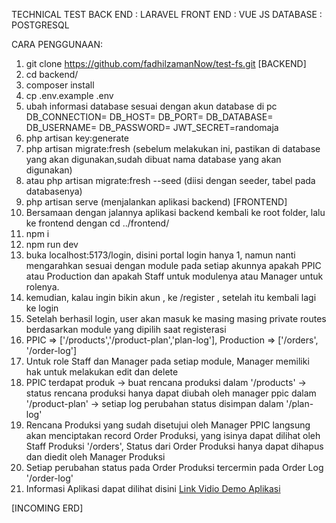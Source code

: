 TECHNICAL TEST 
BACK END : LARAVEL
FRONT END : VUE JS
DATABASE : POSTGRESQL

CARA PENGGUNAAN:
1. git clone https://github.com/fadhilzamanNow/test-fs.git
[BACKEND]
2. cd backend/
4. composer install
5. cp .env.example .env
6. ubah informasi database sesuai dengan akun database di pc 
      DB_CONNECTION=
      DB_HOST=
      DB_PORT=
      DB_DATABASE=
      DB_USERNAME=
      DB_PASSWORD=
      JWT_SECRET=randomaja
7. php artisan key:generate
8. php artisan migrate:fresh (sebelum melakukan ini, pastikan di database yang akan digunakan,sudah dibuat nama database yang akan digunakan)
9. atau php artisan migrate:fresh --seed (diisi dengan seeder, tabel pada databasenya)
10. php artisan serve (menjalankan aplikasi backend)
[FRONTEND]
11. Bersamaan dengan jalannya aplikasi backend kembali ke root folder, lalu ke frontend dengan cd ../frontend/
12. npm i
13. npm run dev
14. buka localhost:5173/login, disini portal login hanya 1, namun nanti mengarahkan sesuai dengan module pada setiap akunnya apakah PPIC atau Production dan apakah Staff untuk modulenya atau Manager untuk rolenya.
15. kemudian, kalau ingin bikin akun , ke /register , setelah itu kembali lagi ke login
16. Setelah berhasil login, user akan masuk ke masing masing private routes berdasarkan module yang dipilih saat registerasi
17. PPIC => ['/products','/product-plan','plan-log'], Production => ['/orders', '/order-log']
18. Untuk role Staff dan Manager pada setiap module, Manager memiliki hak untuk melakukan edit dan delete
19. PPIC terdapat produk -> buat rencana produksi dalam '/products' -> status rencana produksi hanya dapat diubah oleh manager ppic dalam '/product-plan' -> setiap log perubahan status disimpan dalam '/plan-log'
20. Rencana Produksi yang sudah disetujui oleh Manager PPIC langsung akan menciptakan record Order Produksi, yang isinya dapat dilihat oleh Staff Produksi '/orders', Status dari Order Produksi hanya dapat dihapus dan diedit oleh Manager Produksi
21. Setiap perubahan status pada Order Produksi tercermin pada Order Log '/order-log'
22. Informasi Aplikasi dapat dilihat disini 
[Link Vidio Demo Aplikasi](https://drive.google.com/file/d/1OllgFWgOdtDogQqNmhLeRvnFSwIXODlK/view?usp=sharing)



[INCOMING ERD]
